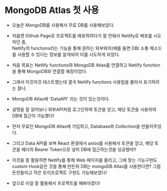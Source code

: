 # MongoDB Atlas 첫 사용
- 오늘은 MongoDB를 사용해서 무료 DB를 사용해보았다.
- 처음엔 Github Page로 프로젝트를 배포하려다가 잘 안돼서 Netlify로 배포를 시도하던 중,  
Netlify의 functions라는 기능을 통해 원하는 외부와의(예를 들면 DB) 소통 메소드를 사용할 수 있다는 정보를 알게되어 이를 시도하게 되었다.
- 처음 목표는 Netlify functions와 MongoDB Atlas를 연결하고 Netlify function을 통해 MongoDB와 연결할 예정이었다.

- 그래서 이것저것 테스트했는데 결국 Netlify functions 사용법을 몰라서 포기하려는 찰나.
- MongoDB Atlas에 'DataAPI' 라는 것이 있는것이다.
- 설명을 잘 읽어보니 외부API처럼 로그인하여 토큰을 얻고, 해당 토큰을 사용하여 DB에 접근이 가능했다!
- 먼저 무료인 MongoDB Atlas에 가입하고, Database와 Collection을 만들어주었다.
- 그리고 Data API를 보며 React 환경에서 axios를 사용해서 토큰을 얻고, 해당 토큰을 헤더의 Bearer Token으로 넣어 DB에 접근하는것을 성공했따!!

- 이것을 잘 활용하면 Netlify를 통해 Web 페이지를 올리고, 그에 맞는 기능구현도 custom Hook같은 것을 통해 만든뒤 DB는 mongoDB Atlas를 사용한다면? 그럼 돈안들이고 작은 토이프로젝트 구현도 가능해보였다!

- 앞으로 이걸 잘 활용해서 프로젝트를 해봐야겠다!